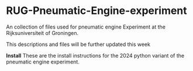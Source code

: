 # RUG-Pneumatic-Engine-experiment

An collection of files used for pneumatic engine Experiment at the Rijksuniversiteit of Groningen.

This descriptions and files will be further updated this week


**Install**
These are the install instructions for the 2024 python variant of the pneumatic engine experiment.


